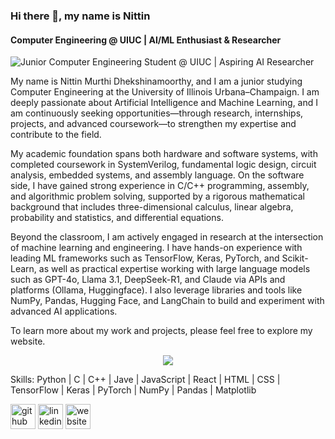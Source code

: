 ### Hi there 👋, my name is Nittin
#### Computer Engineering @ UIUC | AI/ML Enthusiast & Researcher
![Junior Computer Engineering Student @ UIUC | Aspiring AI Researcher](https://www.uillinois.edu/userfiles/Servers/Server_1240/image/header_banner_uiuc.png)

My name is Nittin Murthi Dhekshinamoorthy, and I am a junior studying Computer Engineering at the University of Illinois Urbana–Champaign. I am deeply passionate about Artificial Intelligence and Machine Learning, and I am continuously seeking opportunities—through research, internships, projects, and advanced coursework—to strengthen my expertise and contribute to the field.

My academic foundation spans both hardware and software systems, with completed coursework in SystemVerilog, fundamental logic design, circuit analysis, embedded systems, and assembly language. On the software side, I have gained strong experience in C/C++ programming, assembly, and algorithmic problem solving, supported by a rigorous mathematical background that includes three-dimensional calculus, linear algebra, probability and statistics, and differential equations.

Beyond the classroom, I am actively engaged in research at the intersection of machine learning and engineering. I have hands-on experience with leading ML frameworks such as TensorFlow, Keras, PyTorch, and Scikit-Learn, as well as practical expertise working with large language models such as GPT-4o, Llama 3.1, DeepSeek-R1, and Claude via APIs and platforms (Ollama, Huggingface). I also leverage libraries and tools like NumPy, Pandas, Hugging Face, and LangChain to build and experiment with advanced AI applications.

To learn more about my work and projects, please feel free to explore my website.

<p align="center">
  <a href="https://skillicons.dev">
    <img src="https://skillicons.dev/icons?i=git,kubernetes,docker,c,vim](https://skillicons.dev/iconsi=py,c,py,tensorflow,cpp,pytorch,sklearn,anaconda,aws,sqlite,visualstudio,docker,github,latex,mysql,nodejs,npm,pycharm,html,css" />
  </a>
</p>

Skills: Python | C | C++ | Jave | JavaScript | React | HTML | CSS | TensorFlow | Keras | PyTorch | NumPy | Pandas | Matplotlib

[<img src='https://cdn.jsdelivr.net/npm/simple-icons@3.0.1/icons/github.svg' alt='github' height='40'>](https://github.com/Nittin-murthi)  [<img src='https://cdn.jsdelivr.net/npm/simple-icons@3.0.1/icons/linkedin.svg' alt='linkedin' height='40'>](https://www.linkedin.com/in/nittin-murthi-dhekshinamoorthy-1b4361279/)  [<img src='https://cdn.jsdelivr.net/npm/simple-icons@3.0.1/icons/icloud.svg' alt='website' height='40'>](https://nittin-murthi.github.io/PortfolioWebsite/)  

<!--
![Top Langs](https://github-readme-stats.vercel.app/api/top-langs/?username=nittin-murthi&hide=javascript,css,scss,html,tsx,typescript&theme=tokyonight)

[![Anurag's GitHub stats](https://github-readme-stats.vercel.app/api?username=nittin-murthi)](https://github.com/anuraghazra/github-readme-stats)
-->

<!--
**nittin-murthi/nittin-murthi** is a ✨ _special_ ✨ repository because its `README.md` (this file) appears on your GitHub profile.

Here are some ideas to get you started:

- 🔭 I’m currently working on ...
- 🌱 I’m currently learning ...
- 👯 I’m looking to collaborate on ...
- 🤔 I’m looking for help with ...
- 💬 Ask me about ...
- 📫 How to reach me: ...
- 😄 Pronouns: ...
- ⚡ Fun fact: ...
-->


